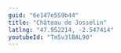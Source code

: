 ```yaml
---
guid: "6e147e559b44"
title: "Château de Josselin"
latlng: "47.952214, -2.547414"
youtubeId: "Tm5v3lBAL90" 
---
```

